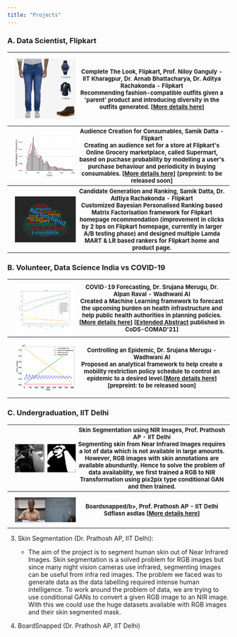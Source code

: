 ```yaml
---
title: "Projects"
---
```


<head>
  <!-- Global site tag (gtag.js) - Google Analytics -->
<script async src="https://www.googletagmanager.com/gtag/js?id=G-2QHSF0Q5FG"></script>
<script>
  window.dataLayer = window.dataLayer || [];
  function gtag(){dataLayer.push(arguments);}
  gtag('js', new Date());

  gtag('config', 'G-2QHSF0Q5FG');
</script>
</head>


### A. Data Scientist, Flipkart
<font size="2"> 
<table style="width:100%;">
  <tr>
    <th width="30%"><img align="left" style="padding:10px;" src="./ctl_example.jpeg" alt="CTL Example" height = "100%"></th>
    <th width="70%"><b>Complete The Look</b>, Flipkart, Prof. Niloy Ganguly - IIT Kharagpur, Dr. Arnab Bhattacharya, Dr. Aditya Rachakonda - Flipkart <br>
Recommending fashion-compatible outfits given a 'parent' product and introducing diversity in the outfits generated. [<a href="https://harshm121.github.io/Projects/CTL/">More details here</a>]</th> 
  </tr>
	
	
  <tr>
    <th width="30%"><img align="left" style="padding:10px;" src="./supermart.png" alt="supermart sugar example" height="100%"></th>
	<th width="70%"><b>Audience Creation for Consumables</b>, Samik Datta - Flipkart <br>
Creating an audience set for a store at Flipkart's Online Grocery marketplace, called Supermart, based on puchase probability by modelling a user's purchase behaviour and periodicity in buying consumables. [<a href="https://harshm121.github.io/Projects/supermart/">More details here</a>] [prepreint: to be released soon]</th> 
  </tr>

  <tr>
    <th width="30%"><img align="left" style="padding:10px;" src="./reco.png" alt="Recommendation word cloud" height="100%"></th>
	<th width="70%"><b>Candidate Generation and Ranking</b>, Samik Datta, Dr. Adtiya Rachakonda - Flipkart <br>
		Customized <b>Bayesian Personalised Ranking</b> based Matrix Factorisation framework for Flipkart homepage recommendation (improvement in clicks by 2 bps on Flipkart homepage, currently in larger A/B testing phase) and designed multiple Lamda MART & LR based rankers for Flipkart home and product page.</th> 
  </tr>
  
</table>
</font>

### B. Volunteer, Data Science India vs COVID-19
<font size="2"> 
<table style="width:100%;">
  <tr>
    <th width="30%"><img align="left" style="padding:10px;" src="./covid_forecasting.png" alt="Forecasting Example" width = "100%"></th>
    <th width="70%"><b>COVID-19 Forecasting</b>, Dr. Srujana Merugu, Dr. Alpan Raval - Wadhwani AI <br>
Created a Machine Learning framework to forecast the upcoming burden on health infrastructure and help public health authorities in planning policies. [<a href="https://harshm121.github.io/Projects/covid_forecasting">More details here</a>] [<a href="https://www.medrxiv.org/content/10.1101/2020.10.19.20215293v1">Extended Abstract</a> published in CoDS-COMAD'21]</th> 
  </tr>
	
	
  <tr>
    <th width="30%"><img align="left" style="padding:10px;" src="./cosir.png" alt="CoSIR Model" width="100%"></th>
	<th width="70%"><b>Controlling an Epidemic</b>,  Dr. Srujana Merugu - Wadhwani AI <br>
Proposed an analytical framework to help create a mobility restriction policy schedule to control an epidemic to a desired level.[<a href="https://harshm121.github.io/Projects/cosir/">More details here</a>] [prepreint: to be released soon]</th> 
  </tr>

</table>
</font>

### C. Undergraduation, IIT Delhi
<font size="2"> 
<table style="width:100%;">
  <tr>
    <th width="30%"><img align="left" style="padding:10px;" src="./skinseg.png" alt="Skin segmentation example" width = "100%"></th>
    <th width="70%"><b>Skin Segmentation using NIR Images</b>, Prof. Prathosh AP - IIT Delhi <br>
Segmenting skin from Near Infrared Images requires a lot of data which is not available in large amounts. However, RGB images with skin annotations are available abunduntly. Hence to solve the problem of data availability, we first trained a RGB to NIR Transformation using pix2pix type conditional GAN and then trained. </th> 
  </tr>
	
	
  <tr>
    <th width="30%"><img align="left" style="padding:10px;" src="./boardsnapped.png" alt="Example images" width="100%"></th>
	<th width="70%"><b>Boardsnapped/b>, Prof. Prathosh AP - IIT Delhi <br>
	Sdflasn asdlas [<a href="https://harshm121.github.io/Projects/cosir/">More details here</a>]
</th> 
  </tr>

</table>
</font>

3. Skin Segmentation (Dr. Prathosh AP, IIT Delhi):
	- The aim of the project is to segment human skin out of Near Infrared Images. Skin segmentation is a solved problem for RGB images but since many night vision cameras use infrared, segmenting images can be useful from infra red images. The problem we faced was to generate data as the data labelling required intense human intelligence. 
	To work around the problem of data, we are trying to use conditional GANs to convert a given RGB image to an NIR image. With this we could use the huge datasets available with RGB images and their skin segmented mask.

4. BoardSnapped (Dr. Prathosh AP, IIT Delhi)



